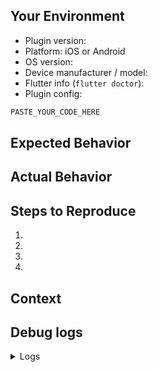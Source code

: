 <!--
*****************************************************************
*
* WARNING:  DO NOT IGNORE THIS TEMPLATE
*
*****************************************************************
-->

<!--
  Provide a general summary of the issue in the Title above
-->
## Your Environment
* Plugin version:
* Platform: iOS or Android
* OS version:
* Device manufacturer / model:
* Flutter info (`flutter doctor`):
* Plugin config:
```dart <-- Syntax highlighting: DO NOT REMOVE -->
PASTE_YOUR_CODE_HERE
```

## Expected Behavior
<!--- Tell us what should happen -->

## Actual Behavior
<!--- Tell us what happens instead -->

## Steps to Reproduce
<!--- reproduce this issue; include code to reproduce, if relevant -->
1.
2.
3.
4.

## Context
<!--- What were you trying to do? -->

## Debug logs
<!-- include iOS / Android logs
- ios XCode logs,
- use #getLog #emailLog methods (@see docs)
- Android: $ adb logcat -s TSLocationManager
-->
<details>
	<summary>Logs</summary>

``` <!-- syntax-highligting:  DO NOT REMOVE -->
PASTE_YOUR_LOGS_HERE
```

</details>

